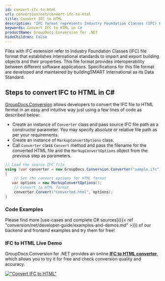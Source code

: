 ```yaml
---
id: convert-ifc-to-html
url: conversion/net/convert-ifc-to-html
title: Convert IFC to HTML
description: "IFC format represents Industry Foundation Classes (IFC) File Format with .ifc extension. Learn how to convert IFC to HTML file programmatically in C# language using GroupDocs.Conversion for .NET library."
keywords: Convert IFC to HTML in C#
productName: GroupDocs.Conversion for .NET
hideChildren: False
---
```


Files with IFC extension refer to  Industry Foundation Classes (IFC) file format that establishes international standards to import and export building objects and their properties. This file format provides interoperability between different software applications. Specifications for this file format are developed and maintained by buildingSMART International as its Data Standard.

## Steps to convert IFC to HTML in C#

[GroupDocs.Conversion](https://products.groupdocs.com/conversion/net) allows developers to convert the IFC file to HTML format in an easy and intuitive way just using a few lines of code as described below:

* Create an instance of `Converter` class and pass source IFC file path as a constructor parameter. You may specify absolute or relative file path as per your requirements. 
* Create an instance of `MarkupConvertOptions` class.
* Call `Converter` class `Convert` method and pass the filename for the converted HTML file and the `MarkupConvertOptions` object from the previous step as parameters.

```csharp
// Load the source IFC file
using (var converter = new GroupDocs.Conversion.Converter("sample.ifc"))
{
    // Set the convert options for HTML format
   var options = new MarkupConvertOptions();
    // Convert to HTML format
    converter.Convert("converted.html", options);
}
```

### Code Examples

Please find more [use-cases and complete C# sources]({{< ref "conversion/net/developer-guide/examples-and-demos.md" >}}) of our backend and frontend examples and try them for free!

### IFC to HTML Live Demo

GroupDocs.Conversion for .NET provides an online [**IFC to HTML converter**](https://products.groupdocs.app/conversion/ifc-to-html), which allows you to try it for free and check conversion quality and accuracy.

[!["Convert IFC to HTML"](conversion/net/images/convert-to-html/convert-ifc-to-html.png)](https://products.groupdocs.app/conversion/ifc-to-html)